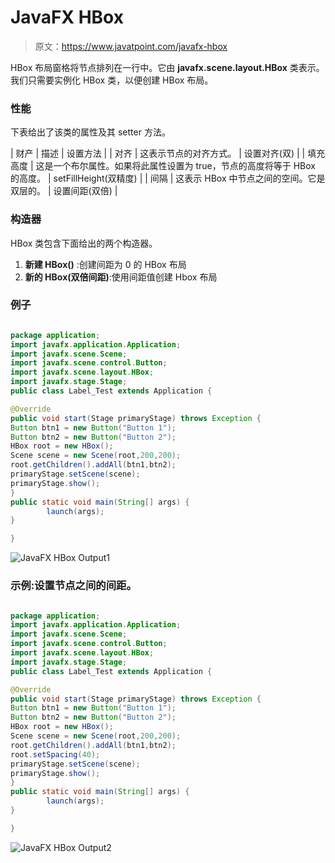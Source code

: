 # JavaFX HBox

> 原文：<https://www.javatpoint.com/javafx-hbox>

HBox 布局窗格将节点排列在一行中。它由 **javafx.scene.layout.HBox** 类表示。我们只需要实例化 HBox 类，以便创建 HBox 布局。

### 性能

下表给出了该类的属性及其 setter 方法。

| 财产 | 描述 | 设置方法 |
| 对齐 | 这表示节点的对齐方式。 | 设置对齐(双) |
| 填充高度 | 这是一个布尔属性。如果将此属性设置为 true，节点的高度将等于 HBox 的高度。 | setFillHeight(双精度) |
| 间隔 | 这表示 HBox 中节点之间的空间。它是双层的。 | 设置间距(双倍) |

### 构造器

HBox 类包含下面给出的两个构造器。

1.  **新建 HBox()** :创建间距为 0 的 HBox 布局
2.  **新的 HBox(双倍间距)**:使用间距值创建 Hbox 布局

### 例子

```java

package application;
import javafx.application.Application;
import javafx.scene.Scene;
import javafx.scene.control.Button;
import javafx.scene.layout.HBox;
import javafx.stage.Stage;
public class Label_Test extends Application {

@Override
public void start(Stage primaryStage) throws Exception {
Button btn1 = new Button("Button 1");
Button btn2 = new Button("Button 2");
HBox root = new HBox();
Scene scene = new Scene(root,200,200);
root.getChildren().addAll(btn1,btn2);
primaryStage.setScene(scene);
primaryStage.show();
}
public static void main(String[] args) {
		launch(args);
}

}

```

![JavaFX HBox Output1](../img/fc8caca1192cfeab3a171de1258b0fcf.png)

### 示例:设置节点之间的间距。

```java

package application;
import javafx.application.Application;
import javafx.scene.Scene;
import javafx.scene.control.Button;
import javafx.scene.layout.HBox;
import javafx.stage.Stage;
public class Label_Test extends Application {

@Override
public void start(Stage primaryStage) throws Exception {
Button btn1 = new Button("Button 1");
Button btn2 = new Button("Button 2");
HBox root = new HBox();
Scene scene = new Scene(root,200,200);
root.getChildren().addAll(btn1,btn2);
root.setSpacing(40);
primaryStage.setScene(scene);
primaryStage.show();
}
public static void main(String[] args) {
		launch(args);
}

}

```

![JavaFX HBox Output2](../img/0f11ba1e489f0dac1b11e490676c67c2.png)